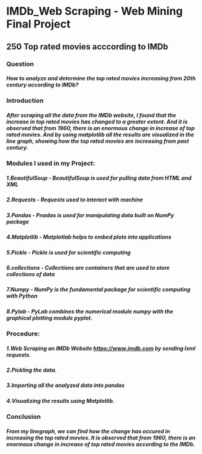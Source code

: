 
# IMDb_Web Scraping - Web Mining Final Project
## 250 Top rated movies acccording to IMDb
### Question 
##### How to analyze and determine the top rated movies increasing from 20th century according to IMDb?
### Introduction
##### After scraping all the data from the IMDb website, I found that the increase in top rated movies has changed to a greater extent. And it is observed that from 1960, there is an enormous change in increase of top rated movies. And by using matplotlib all the results are visualized in the line graph, showing how the top rated movies are increasing from past century.
### Modules I used in my Project:
##### 1.BeautifulSoup - BeautifulSoup is used for pulling data from HTML and XML
##### 2.Requests - Requests used to interact with machine
##### 3.Pandas - Pnadas is used for manipulating data built on NumPy package
##### 4.Matplotlib - Matplotlab helps to embed plots into applications 
##### 5.Pickle - Pickle is used for scientific computing
##### 6.collections - Collections are containers that are used to store collections of data
##### 7.Numpy - NumPy is the fundamental package for scientific computing with Python
##### 8.Pylab - PyLab combines the numerical module numpy with the graphical plotting module pyplot.
### Procedure:
##### 1.Web Scraping an IMDb Website https://www.imdb.com by sending lxml requests.
##### 2.Pickling the data.
##### 3.Importing all the analyzed data into pandas
##### 4.Visualizing the results using Matplotlib.
### Conclusion
##### From my linegraph, we can find how the change has occured in increasing the top rated movies. It is observed that from 1960, there is an enormous change in increase of top rated movies according to the IMDb.
